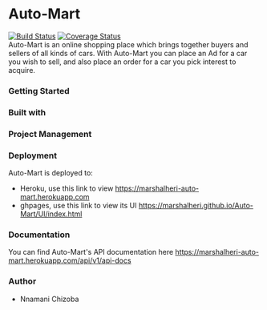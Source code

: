 # Auto-Mart
[![Build Status](https://travis-ci.org/Marshalheri/Auto-Mart.svg?branch=develop)](https://travis-ci.org/Marshalheri/Auto-Mart)
[![Coverage Status](https://coveralls.io/repos/github/Marshalheri/Auto-Mart/badge.svg?branch=develop)](https://coveralls.io/github/Marshalheri/Auto-Mart?branch=develop) \
Auto-Mart is an online shopping place which brings together buyers and sellers of all kinds of cars. With Auto-Mart you can place an Ad for a car you wish to sell, and also place an order for a car you pick interest to acquire.

### Getting Started

### Built with

### Project Management

### Deployment
Auto-Mart is deployed to:
- Heroku, use this link to view https://marshalheri-auto-mart.herokuapp.com
- ghpages, use this link to view its UI https://marshalheri.github.io/Auto-Mart/UI/index.html

### Documentation
You can find Auto-Mart's API documentation here https://marshalheri-auto-mart.herokuapp.com/api/v1/api-docs

### Author
 - Nnamani Chizoba
